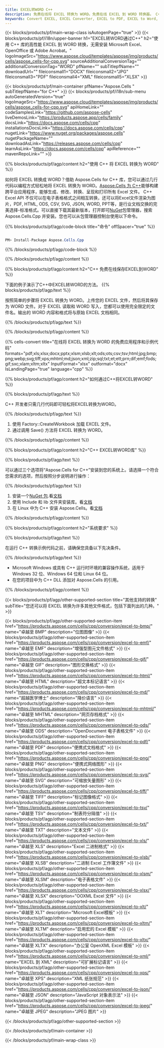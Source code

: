 ```yaml
---
title: EXCEL转WORD C++
description: 免费在线将 EXCEL 转换为 WORD。免费在线 EXCEL 到 WORD 转换器。 C++ EXCEL转WORD。通过 C++ 将 EXCEL 转换为 WORD。
keywords: Convert EXCEL, EXCEL Converter, EXCEL to PDF, EXCEL to Word, EXCEL to PPT, EXCEL to Image
---
```

{{< blocks/products/pf/main-wrap-class isAutogenPage="true" >}}
{{< blocks/products/pf/i18n/upper-banner h1="EXCEL转WORD通过C++" h2="使用 C++ 库的高性能 EXCEL 到 WORD 转换，无需安装 Microsoft Excel、OpenOffice 或 Adobe Acrobat。" logoImageSrc="https://www.aspose.cloud/templates/aspose/img/products/cells/aspose_cells-for-cpp.svg" sourceAdditionalConversionTag="" additionalConversionTag="WORD" pfName="" subTitlepfName="" downloadUrl="" fileiconsmall1="DOCX" fileiconsmall2="JPG" fileiconsmall3="PDF" fileiconsmall4="XML" fileiconsmall5="XLSX" >}}

{{< blocks/products/pf/main-container pfName="Aspose.Cells " subTitlepfName="for C++" >}}
{{< blocks/products/pf/i18n/sub-menu autoGeneratedVersion="true" logoImageSrc="https://www.aspose.cloud/templates/aspose/img/products/cells/aspose_cells-for-cpp.svg" apiHomeLink="" codeSamplesLink="https://github.com/aspose-cells" liveDemosLink="https://products.aspose.app/cells/family" docsLink="https://docs.aspose.com/cells/cpp" installationsDocsLink="https://docs.aspose.com/cells/cpp" nugetLink="https://www.nuget.org/packages/aspose.cells" nugetPackageName="" downloadAsLink="https://releases.aspose.com/cells/cpp" learnAsLink="https://docs.aspose.com/cells/cpp" apiReference="" mavenRepoLink="" >}}


{{% blocks/products/pf/agp/content h2="使用 C++ 将 EXCEL 转换为 WORD" %}}

如何将 EXCEL 转换成 WORD？借助 Aspose.Cells for C++ 库，您可以通过几行代码以编程方式轻松地将 EXCEL 转换为 WORD。[Aspose.Cells 为 C++](https://products.aspose.com/cells/cpp)能够构建跨平台应用程序，能够生成、修改、转换、呈现和打印所有 Excel 文件。 C++ Excel API 不仅可以在电子表格格式之间相互转换，还可以将Excel文件渲染为图片，PDF, HTML, ODS, CSV, SVG, JSON, WORD, PPT等，是行业文档交换的完美选择-标准格式。可以直接下载其最新版本，打开即可[NuGet](https://www.nuget.org/packages/Aspose.Cells.Cpp/)包管理器，搜索 Aspose.Cells.Cpp 并安装。您也可以从包管理器控制台使用以下命令。

{{% blocks/products/pf/agp/code-block title="命令" offSpacer="true" %}}

```cs

PM> Install-Package Aspose.Cells.Cpp

```

{{% /blocks/products/pf/agp/code-block %}}

{{% /blocks/products/pf/agp/content %}}

{{% blocks/products/pf/agp/content h2="C++ 免费在线保存EXCEL到WORD" %}}

下面的例子演示了C++中EXCEL转WORD的方法。
{{% blocks/products/pf/agp/text %}}

按照简单的步骤将 EXCEL 转换为 WORD。上传您的 EXCEL 文件，然后将其保存为 WORD 文件。对于 EXCEL 读取和 WORD 写入，您都可以使用完全限定的文件名。输出的 WORD 内容和格式将与原始 EXCEL 文档相同。

{{% /blocks/products/pf/agp/text %}}

{{% /blocks/products/pf/agp/content %}}

{{% cells-convert title="在线将 EXCEL 转换为 WORD 的免费应用程序和示例代码" formats="pdf;xls;xlsx;docx;pptx;xlsm;xlsb;xlt;ods;ots;csv;tsv;html;jpg;bmp;png;webp;svg;tiff;xps;mhtml;md;json;xml;zip;sql;txt;et;ett;prn;dif;emf;fods;gif;sxc;xlam;xltm;xltx" InputFormat="xlsx" outformat="docx" IsLandingPage="true" language="cpp" %}}

{{% blocks/products/pf/agp/content h2="如何通过C++将EXCEL转WORD" %}}

{{% blocks/products/pf/agp/text %}}

 C++ 开发者只需几行代码即可轻松将EXCEL转换为WORD。

{{% /blocks/products/pf/agp/text %}}

1. 使用 Factory::CreateIWorkbook 加载 EXCEL 文件。
1. 通过调用 Save() 方法将 EXCEL 转换为 WORD。

{{% /blocks/products/pf/agp/content %}}

{{% blocks/products/pf/agp/content h2="C++ EXCEL转WORD库" %}}

{{% blocks/products/pf/agp/text %}}

可以通过三个选项将“Aspose.Cells for C++”安装到您的系统上。请选择一个符合您需求的选项，然后按照分步说明进行操作：

{{% /blocks/products/pf/agp/text %}}

1. 安装一个[NuGet 包](https://www.nuget.org/packages/Aspose.Cells.Cpp/).看[文档](https://docs.aspose.com/cells/cpp/installation/#using-nuget-package-manager)
1. 使用 Include 和 lib 文件夹安装库。看[文档](https://docs.aspose.com/cells/cpp/installation/#using-include-and-lib-folders)
1. 在 Linux 中为 C++ 安装 Aspose.Cells。看[文档](https://docs.aspose.com/cells/cpp/installation/#installing-asposecells-for-c-in-linux)

{{% /blocks/products/pf/agp/content %}}

{{% blocks/products/pf/agp/content h2="系统要求" %}}

{{% blocks/products/pf/agp/text %}}

在运行 C++ 转换示例代码之前，请确保您具备以下先决条件。

{{% /blocks/products/pf/agp/text %}}

- Microsoft Windows 或具有 C++ 运行时环境的兼容操作系统，适用于 Windows 32 位、Windows 64 位和 Linux 64 位。
- 在您的项目中为 C++ DLL 添加对 Aspose.Cells 的引用。

{{% /blocks/products/pf/agp/content %}}


{{< blocks/products/pf/agp/other-supported-section title="其他支持的转换" subTitle="您还可以将 EXCEL 转换为许多其他文件格式，包括下面列出的几种。" >}}

{{< blocks/products/pf/agp/other-supported-section-item href="https://products.aspose.com/cells/cpp/conversion/excel-to-bmp/" name="卓越至 BMP" description="位图图像" >}}
{{< blocks/products/pf/agp/other-supported-section-item href="https://products.aspose.com/cells/cpp/conversion/excel-to-emf/" name="卓越至 EMF" description="增强型图元文件格式" >}}
{{< blocks/products/pf/agp/other-supported-section-item href="https://products.aspose.com/cells/cpp/conversion/excel-to-gif/" name="卓越至 GIF" description="图形交换格式" >}}
{{< blocks/products/pf/agp/other-supported-section-item href="https://products.aspose.com/cells/cpp/conversion/excel-to-html/" name="卓越至 HTML" description="超文本标记语言" >}}
{{< blocks/products/pf/agp/other-supported-section-item href="https://products.aspose.com/cells/cpp/conversion/excel-to-md/" name="超越医学博士" description="降价语言" >}}
{{< blocks/products/pf/agp/other-supported-section-item href="https://products.aspose.com/cells/cpp/conversion/excel-to-mhtml/" name="卓越至 MHTML" description="网页存档格式" >}}
{{< blocks/products/pf/agp/other-supported-section-item href="https://products.aspose.com/cells/cpp/conversion/excel-to-ods/" name="卓越至 ODS" description="OpenDocument 电子表格文件" >}}
{{< blocks/products/pf/agp/other-supported-section-item href="https://products.aspose.com/cells/cpp/conversion/excel-to-pdf/" name="卓越至 PDF" description="便携式文档格式" >}}
{{< blocks/products/pf/agp/other-supported-section-item href="https://products.aspose.com/cells/cpp/conversion/excel-to-png/" name="卓越至 PNG" description="便携式网络图形" >}}
{{< blocks/products/pf/agp/other-supported-section-item href="https://products.aspose.com/cells/cpp/conversion/excel-to-svg/" name="卓越至 SVG" description="可缩放矢量图形" >}}
{{< blocks/products/pf/agp/other-supported-section-item href="https://products.aspose.com/cells/cpp/conversion/excel-to-tiff/" name="卓越至 TIFF" description="标记图像格式" >}}
{{< blocks/products/pf/agp/other-supported-section-item href="https://products.aspose.com/cells/cpp/conversion/excel-to-tsv/" name="卓越至 TSV" description="制表符分隔值" >}}
{{< blocks/products/pf/agp/other-supported-section-item href="https://products.aspose.com/cells/cpp/conversion/excel-to-txt/" name="卓越至 TXT" description="文本文件" >}}
{{< blocks/products/pf/agp/other-supported-section-item href="https://products.aspose.com/cells/cpp/conversion/excel-to-xls/" name="卓越至 XLS" description="Excel 二进制格式" >}}
{{< blocks/products/pf/agp/other-supported-section-item href="https://products.aspose.com/cells/cpp/conversion/excel-to-xlsb/" name="卓越至 XLSB" description="二进制 Excel 工作簿文件" >}}
{{< blocks/products/pf/agp/other-supported-section-item href="https://products.aspose.com/cells/cpp/conversion/excel-to-xlsm/" name="卓越至 XLSM" description="电子表格文件" >}}
{{< blocks/products/pf/agp/other-supported-section-item href="https://products.aspose.com/cells/cpp/conversion/excel-to-xlsx/" name="卓越至 XLSX" description="OOXML Excel 文件" >}}
{{< blocks/products/pf/agp/other-supported-section-item href="https://products.aspose.com/cells/cpp/conversion/excel-to-xlt/" name="卓越至 XLT" description="Microsoft Excel模板" >}}
{{< blocks/products/pf/agp/other-supported-section-item href="https://products.aspose.com/cells/cpp/conversion/excel-to-xltm/" name="卓越至 XLTM" description="启用宏的 Excel 模板" >}}
{{< blocks/products/pf/agp/other-supported-section-item href="https://products.aspose.com/cells/cpp/conversion/excel-to-xltx/" name="卓越至 XLTX" description="办公室 OpenXML Excel 模板" >}}
{{< blocks/products/pf/agp/other-supported-section-item href="https://products.aspose.com/cells/cpp/conversion/excel-to-xml/" name="EXCEL 到 XML" description="可扩展标记语言" >}}
{{< blocks/products/pf/agp/other-supported-section-item href="https://products.aspose.com/cells/cpp/conversion/excel-to-xps/" name="卓越至 XPS" description="XML 纸张规范" >}}
{{< blocks/products/pf/agp/other-supported-section-item href="https://products.aspose.com/cells/cpp/conversion/excel-to-json/" name="卓越至 JSON" description="JavaScript 对象表示法" >}}
{{< blocks/products/pf/agp/other-supported-section-item href="https://products.aspose.com/cells/cpp/conversion/excel-to-jpeg/" name="卓越至 JPEG" description="JPEG 图片" >}}

{{< /blocks/products/pf/agp/other-supported-section >}}

{{< /blocks/products/pf/main-container >}}
    
{{< /blocks/products/pf/main-wrap-class >}}
